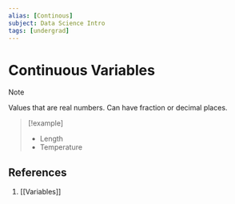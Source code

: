 ```yaml
---
alias: [Continous]
subject: Data Science Intro
tags: [undergrad]
---
```

# Continuous Variables

> [!note] 
> Values that are real numbers. Can have fraction or decimal places.

> [!example] 
> - Length
> - Temperature

## References
1. [[Variables]]